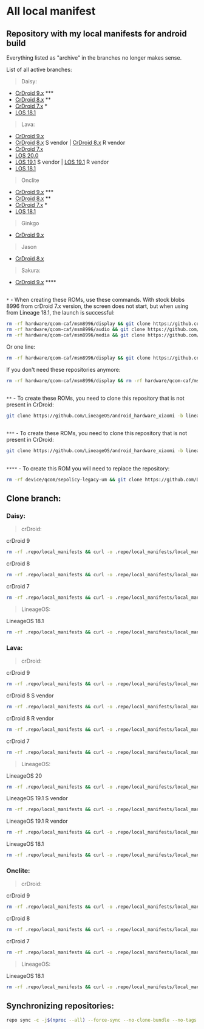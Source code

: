 # All local manifest
## Repository with my local manifests for android build

Everything listed as "archive" in the branches no longer makes sense.

List of all active branches:

> Daisy: 
- [CrDroid 9.x](https://github.com/WolfAURman/local_manifest/tree/CrDroid9.x-daisy_msm8953) ***
- [CrDroid 8.x](https://github.com/WolfAURman/local_manifest/tree/CrDroid8.x-daisy_msm8953) **
- [CrDroid 7.x](https://github.com/WolfAURman/local_manifest/tree/CrDroid7.x-daisy_msm8953) *
- [LOS 18.1](https://github.com/WolfAURman/local_manifest/tree/los18.1-daisy_msm8953)

> Lava:
- [CrDroid 9.x](https://github.com/WolfAURman/local_manifest/tree/CrDroid9.x-mt6768-S_V)
- [CrDroid 8.x](https://github.com/WolfAURman/local_manifest/tree/CrDroid8.x-mt6768-S_V) S vendor | [CrDroid 8.x](https://github.com/WolfAURman/local_manifest/blob/crdroid8.x-mt6768PHQ_archive/local_manifest.xml) R vendor
- [CrDroid 7.x](https://github.com/WolfAURman/local_manifest/tree/crdroid7.x-mt6768PHQ-NewKernel)
- [LOS 20.0](https://github.com/WolfAURman/local_manifest/tree/los20.0-mt6768-S_V)
- [LOS 19.1](https://github.com/WolfAURman/local_manifest/tree/los19.1-mt6768-S_V) S vendor | [LOS 19.1](https://github.com/WolfAURman/local_manifest/blob/los19.1-mt6768PHQ_archive/local_manifest.xml) R vendor
- [LOS 18.1](https://github.com/WolfAURman/local_manifest/tree/los18.1-mt6768PHQ-NewKernel)

> Onclite
- [CrDroid 9.x](https://github.com/WolfAURman/local_manifest/tree/CrDroid9.x-onclite_msm8953) ***
- [CrDroid 8.x](https://github.com/WolfAURman/local_manifest/tree/CrDroid8.x-onclite_msm8953) **
- [CrDroid 7.x](https://github.com/WolfAURman/local_manifest/tree/los18.1-onclite) *
- [LOS 18.1](https://github.com/WolfAURman/local_manifest/tree/los18.1-onclite)

> Ginkgo
- [CrDroid 9.x](https://github.com/WolfAURman/local_manifest/tree/CrDroid9.x-ginkgo_sm6125)

> Jason
- [CrDroid 8.x](https://github.com/WolfAURman/local_manifest/blob/CrDroid8.x-jason_sdm660/local_manifest.xml)

> Sakura:
- [CrDroid 9.x](https://github.com/WolfAURman/local_manifest/tree/CrDroid9.x-sakura_msm8953) ****

##

```*``` - When creating these ROMs, use these commands. With stock blobs 8996 from crDroid 7.x version, the screen does not start, but when using from Lineage 18.1, the launch is successful:
```bash
rm -rf hardware/qcom-caf/msm8996/display && git clone https://github.com/LineageOS/android_hardware_qcom_display -b lineage-18.1-caf-msm8996 hardware/qcom-caf/msm8996/display
rm -rf hardware/qcom-caf/msm8996/audio && git clone https://github.com/LineageOS/android_hardware_qcom_audio -b lineage-18.1-caf-msm8996 hardware/qcom-caf/msm8996/audio
rm -rf hardware/qcom-caf/msm8996/media && git clone https://github.com/LineageOS/android_hardware_qcom_media -b lineage-18.1-caf-msm8996 hardware/qcom-caf/msm8996/media
```

Or one line:
```bash
rm -rf hardware/qcom-caf/msm8996/display && git clone https://github.com/LineageOS/android_hardware_qcom_display -b lineage-18.1-caf-msm8996 hardware/qcom-caf/msm8996/display && rm -rf hardware/qcom-caf/msm8996/audio && git clone https://github.com/LineageOS/android_hardware_qcom_audio -b lineage-18.1-caf-msm8996 hardware/qcom-caf/msm8996/audio && rm -rf hardware/qcom-caf/msm8996/media && git clone https://github.com/LineageOS/android_hardware_qcom_media -b lineage-18.1-caf-msm8996 hardware/qcom-caf/msm8996/media
```

If you don't need these repositories anymore:
```bash
rm -rf hardware/qcom-caf/msm8996/display && rm -rf hardware/qcom-caf/msm8996/audio && rm -rf hardware/qcom-caf/msm8996/media
```

##

```**``` - To create these ROMs, you need to clone this repository that is not present in CrDroid:
```bash
git clone https://github.com/LineageOS/android_hardware_xiaomi -b lineage-19.1 hardware/xiaomi
```

##

```***``` - To create these ROMs, you need to clone this repository that is not present in CrDroid:
```bash
git clone https://github.com/LineageOS/android_hardware_xiaomi -b lineage-20 hardware/xiaomi
```

##

```****``` - To create this ROM you will need to replace the repository:
```bash
rm -rf device/qcom/sepolicy-legacy-um && git clone https://github.com/Dev-msm8953/platform_device_qcom_sepolicy-legacy-um device/qcom/sepolicy-legacy-um
```

## Clone branch:

### Daisy:

> crDroid:

crDroid 9
```bash
rm -rf .repo/local_manifests && curl -o .repo/local_manifests/local_manifest.xml https://raw.githubusercontent.com/WolfAURman/local_manifest/CrDroid9.x-daisy_msm8953/local_manifest.xml --create-dirs
```

crDroid 8
```bash
rm -rf .repo/local_manifests && curl -o .repo/local_manifests/local_manifest.xml https://raw.githubusercontent.com/WolfAURman/local_manifest/CrDroid8.x-daisy_msm8953/local_manifest.xml --create-dirs
```

crDroid 7
```bash
rm -rf .repo/local_manifests && curl -o .repo/local_manifests/local_manifest.xml https://raw.githubusercontent.com/WolfAURman/local_manifest/CrDroid7.x-daisy_msm8953/local_manifest.xml --create-dirs
```
> LineageOS:

LineageOS 18.1
```bash
rm -rf .repo/local_manifests && curl -o .repo/local_manifests/local_manifest.xml https://raw.githubusercontent.com/WolfAURman/local_manifest/los18.1-daisy_msm8953/local_manifest.xml --create-dirs
```

### Lava:
>crDroid:

crDroid 9
```bash
rm -rf .repo/local_manifests && curl -o .repo/local_manifests/local_manifest.xml https://raw.githubusercontent.com/WolfAURman/local_manifest/CrDroid9.x-mt6768-S_V/local_manifest.xml --create-dirs
```

crDroid 8 S vendor
```bash
rm -rf .repo/local_manifests && curl -o .repo/local_manifests/local_manifest.xml https://raw.githubusercontent.com/WolfAURman/local_manifest/CrDroid8.x-mt6768-S_V/local_manifest.xml --create-dirs
```

crDroid 8 R vendor
```bash
rm -rf .repo/local_manifests && curl -o .repo/local_manifests/local_manifest.xml https://raw.githubusercontent.com/WolfAURman/local_manifest/crdroid8.x-mt6768PHQ_archive/local_manifest.xml --create-dirs
```

crDroid 7
```bash
rm -rf .repo/local_manifests && curl -o .repo/local_manifests/local_manifest.xml https://raw.githubusercontent.com/WolfAURman/local_manifest/crdroid7.x-mt6768PHQ-NewKernel/local_manifest.xml --create-dirs
```

> LineageOS:

LineageOS 20
```bash
rm -rf .repo/local_manifests && curl -o .repo/local_manifests/local_manifest.xml https://raw.githubusercontent.com/WolfAURman/local_manifest/los20.0-mt6768-S_V/local_manifest.xml --create-dirs
```

LineageOS 19.1 S vendor
```bash
rm -rf .repo/local_manifests && curl -o .repo/local_manifests/local_manifest.xml https://raw.githubusercontent.com/WolfAURman/local_manifest/los19.1-mt6768-S_V/local_manifest.xml --create-dirs
```

LineageOS 19.1 R vendor
```bash
rm -rf .repo/local_manifests && curl -o .repo/local_manifests/local_manifest.xml https://raw.githubusercontent.com/WolfAURman/local_manifest/los19.1-mt6768PHQ_archive/local_manifest.xml --create-dirs
```

LineageOS 18.1
```bash
rm -rf .repo/local_manifests && curl -o .repo/local_manifests/local_manifest.xml https://raw.githubusercontent.com/WolfAURman/local_manifest/los18.1-mt6768PHQ-NewKernel/local_manifest.xml --create-dirs
```

### Onclite:
>crDroid:

crDroid 9
```bash
rm -rf .repo/local_manifests && curl -o .repo/local_manifests/local_manifest.xml https://raw.githubusercontent.com/WolfAURman/local_manifest/CrDroid9.x-onclite_msm8953/local_manifest.xml --create-dirs
```

crDroid 8
```bash
rm -rf .repo/local_manifests && curl -o .repo/local_manifests/local_manifest.xml https://raw.githubusercontent.com/WolfAURman/local_manifest/CrDroid8.x-onclite_msm8953/local_manifest.xml --create-dirs
```

crDroid 7
```bash
rm -rf .repo/local_manifests && curl -o .repo/local_manifests/local_manifest.xml https://raw.githubusercontent.com/WolfAURman/local_manifest/los18.1-onclite/local_manifest.xml --create-dirs
```

> LineageOS:

LineageOS 18.1
```bash
rm -rf .repo/local_manifests && curl -o .repo/local_manifests/local_manifest.xml https://raw.githubusercontent.com/WolfAURman/local_manifest/los18.1-onclite/local_manifest.xml --create-dirs
```

## Synchronizing repositories:

```bash
repo sync -c -j$(nproc --all) --force-sync --no-clone-bundle --no-tags
```
